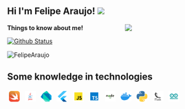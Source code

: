 <h2>Hi I'm Felipe Araujo! <img src="https://media.giphy.com/media/12oufCB0MyZ1Go/giphy.gif" width="50">
</h2>
<img align='right' src="https://media.giphy.com/media/M9gbBd9nbDrOTu1Mqx/giphy.gif" width="230">

<summary><b>Things to know about me!</b> </summary>

[![Github Status](https://github-readme-stats.vercel.app/api?username=FelipeCostaAraujo&show_icons=true&title_color=fff&icon_color=79ff97&text_color=9f9f9f&bg_color=151515&hide=contribs,issues)](https://github.com/FelipeCostaAraujo/FelipeCostaAraujo)

<p><img align="center" src="https://github-readme-stats.vercel.app/api/top-langs?username=FelipeCostaAraujo&show_icons=true&title_color=fff&icon_color=79ff97&text_color=9f9f9f&bg_color=151515&locale=en&layout=compact" alt="FelipeAraujo" /></p>

## Some knowledge in technologies

<div>
<img alt="swift" src=".github/Swift.png" width="5%" style="vertical-align:top; margin:4px">
<img alt="java" src=".github/Java.jpg" width="5%" style="vertical-align:top; margin:4px">
<img alt="dart" src=".github/Dart.svg" width="5%" style="vertical-align:top; margin:4px">
<img alt="flutter" src=".github/Flutter.svg" width="5%" style="vertical-align:top; margin:4px">

<img alt="javascript" src=".github/JavaScript.svg" width="5%" style="vertical-align:top; margin:4px">
<img alt="typescript" src=".github/Typescript.svg" width="5%" style="vertical-align:top; margin:4px">
<img alt="node" src=".github/Node-JS.jpg" width="5%" style="vertical-align:top; margin:4px">
<img alt="docker" src=".github/Docker.svg" width="5%" style="vertical-align:top; margin:4px">

<img alt="python" src=".github/Python.svg" width="5%" style="vertical-align:top; margin:4px">
<img alt="flask" src=".github/Flask.jpg" width="5%" style="vertical-align:top; margin:4px;">

<img alt="arduino" src=".github/Arduino.jpg" width="5%" style="vertical-align:top; margin:4px;">
</div>


